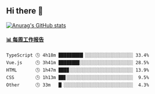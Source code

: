 ## Hi there 👋

[![Anurag's GitHub stats](https://github-readme-stats.vercel.app/api?username=OriLight152)](https://github.com/anuraghazra/github-readme-stats)

<!--
**OriLight152/OriLight152** is a ✨ _special_ ✨ repository because its `README.md` (this file) appears on your GitHub profile.

Here are some ideas to get you started:

- 🔭 I’m currently working on ...
- 🌱 I’m currently learning ...
- 👯 I’m looking to collaborate on ...
- 🤔 I’m looking for help with ...
- 💬 Ask me about ...
- 📫 How to reach me: ...
- 😄 Pronouns: ...
- ⚡ Fun fact: ...
-->

<!-- waka-box start -->
#### <a href="https://gist.github.com/92c8d5b388768c10efcba86e82b7c4fb" target="_blank">📊 每周工作报告</a>
```text
TypeScript 🕓 4h18m █████████▎░░░░░░░░░░░░░░░░░░ 33.4%
Vue.js     🕓 3h41m ███████▉░░░░░░░░░░░░░░░░░░░░ 28.5%
HTML       🕓 1h47m ███▉░░░░░░░░░░░░░░░░░░░░░░░░ 13.9%
CSS        🕓 1h13m ██▋░░░░░░░░░░░░░░░░░░░░░░░░░  9.5%
Other      🕓 33m   █▏░░░░░░░░░░░░░░░░░░░░░░░░░░  4.3%
```
<!-- Powered by https://github.com/journey-ad/waka-box-go . -->
<!-- waka-box end -->
